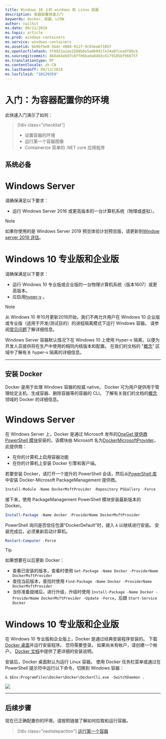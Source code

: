 ```yaml
---
title: Windows 10 上的 windows 和 Linux 容器
description: 容器部署快速入门
keywords: docker、容器、LCOW
author: cwilhit
ms.date: 09/11/2019
ms.topic: article
ms.prod: windows-containers
ms.service: windows-containers
ms.assetid: bb9bfbe0-5bdc-4984-912f-9c93ea67105f
ms.openlocfilehash: 5f0922a1ee2588b6e5a06091fe34e07ceadf89cb
ms.sourcegitcommit: 868a64eb97c6ff06bada8403c6179185bf96675f
ms.translationtype: MT
ms.contentlocale: zh-CN
ms.lasthandoff: 09/13/2019
ms.locfileid: "10129359"
---
```

# <a name="get-started-configure-your-environment-for-containers"></a>入门：为容器配置你的环境

此快速入门演示了如何：

> [!div class="checklist"]
> * 设置容器的环境
> * 运行第一个容器图像
> * Containerize 简单的 .NET core 应用程序

## <a name="prerequisites"></a>系统必备

<!-- start tab view -->
# [<a name="windows-server"></a>Windows Server](#tab/Windows-Server)

请确保满足以下要求：

- 运行 Windows Server 2016 或更高版本的一台计算机系统（物理或虚拟）。

> [!NOTE]
> 如果你使用的是 Windows Server 2019 预览体验计划预览版，请更新到[Window server 2019 评估](https://www.microsoft.com/evalcenter/evaluate-windows-server-2019 )。

# [<a name="windows-10-professional-and-enterprise"></a>Windows 10 专业版和企业版](#tab/Windows-10-Client)

请确保满足以下要求：

- 运行 Windows 10 专业版或企业版的一台物理计算机系统（版本1607）或更高版本。
- 应启用[hyper-v](https://docs.microsoft.com/virtualization/hyper-v-on-windows/reference/hyper-v-requirements) 。

> [!NOTE]
>  从 Windows 10 年10月更新2018开始，我们不再允许用户在 Windows 10 企业版或专业版（适用于开发/测试目的）的进程隔离模式下运行 Windows 容器。 请参阅[常见问题](../about/faq.md)了解详细信息。 
> 
> Windows Server 容器默认情况下在 Windows 10 上使用 Hyper-v 隔离，以便为开发人员提供将在生产中使用的相同内核版本和配置。 在我们的文档的 "[概念](../manage-containers/hyperv-container.md)" 区域中了解有关 hyper-v 隔离的详细信息。

---
<!-- stop tab view -->

## <a name="install-docker"></a>安装 Docker

Docker 是用于处理 Windows 容器的权威 native。 Docker 可为用户提供用于管理给定主机、生成容器、删除容器等的容器的 CLI。 了解有关我们的文档的[概念](../manage-containers/configure-docker-daemon.md)领域的 Docker 的详细信息。

<!-- start tab view -->
# [<a name="windows-server"></a>Windows Server](#tab/Windows-Server)

在 Windows Server 上，Docker 是通过 Microsoft 发布的[OneGet 提供商 PowerShell 模块](https://github.com/oneget/oneget)安装的，该模块由 Microsoft 名为[DockerMicrosoftProvider](https://github.com/OneGet/MicrosoftDockerProvider)。 此提供商：

- 在你的计算机上启用容器功能
- 在你的计算机上安装 Docker 引擎和客户端。

若要安装 Docker，请打开一个提升的 PowerShell 会话，然后从[PowerShell 库](https://www.powershellgallery.com/packages/DockerMsftProvider)中安装 Docker-Microsoft PackageManagement 提供商。

```powershell
Install-Module -Name DockerMsftProvider -Repository PSGallery -Force
```

接下来，使用 PackageManagement PowerShell 模块安装最新版本的 Docker。

```powershell
Install-Package -Name docker -ProviderName DockerMsftProvider
```

PowerShell 询问是否信任包源“DockerDefault”时，键入 `A` 以继续进行安装。 安装完成后，必须重新启动计算机。

```powershell
Restart-Computer -Force
```

> [!TIP]
> 如果想要在以后更新 Docker：
>  - 查看已安装的版本，查看时使用 `Get-Package -Name Docker -ProviderName DockerMsftProvider`
>  - 查找当前版本，查找时使用 `Find-Package -Name Docker -ProviderName DockerMsftProvider`
>  - 当你准备就绪后，进行升级，升级时使用 `Install-Package -Name Docker -ProviderName DockerMsftProvider -Update -Force`，后跟 `Start-Service Docker`

# [<a name="windows-10-professional-and-enterprise"></a>Windows 10 专业版和企业版](#tab/Windows-10-Client)

在 Windows 10 专业版和企业版上，Docker 是通过经典安装程序安装的。 下载[Docker 桌面](https://store.docker.com/editions/community/docker-ce-desktop-windows)并运行安装程序。 您将需要登录。 如果尚未有帐户，请创建一个帐户。 [Docker 文档](https://docs.docker.com/docker-for-windows/install)中提供了更详细的安装说明。

安装后，Docker 桌面默认为运行 Linux 容器。 使用 Docker 任务栏菜单或通过在 PowerShell 提示符中运行以下命令，切换到 Windows 容器：

```console
& $Env:ProgramFiles\Docker\Docker\DockerCli.exe -SwitchDaemon .
```

![](./media/docker-for-win-switch.png)

---
<!-- stop tab view -->

## <a name="next-steps"></a>后续步骤

现在已正确配置你的环境，请按照链接了解如何拉取和运行容器。

> [!div class="nextstepaction"]
> [运行第一个容器](./run-your-first-container.md)
